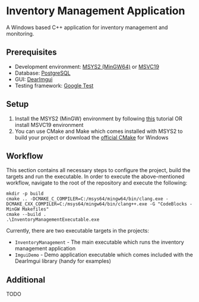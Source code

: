 # Inventory Management Application #

A Windows based C++ application for inventory management and monitoring.

## Prerequisites ##

* Development environment: [MSYS2 (MinGW64)](https://www.msys2.org/) or [MSVC19](https://docs.microsoft.com/en-us/visualstudio/extensibility/installing-the-visual-studio-sdk?view=vs-2019)
* Database: [PostgreSQL](https://www.postgresql.org/)
* GUI: [DearImgui](https://github.com/ocornut/imgui)
* Testing framework: [Google Test](https://github.com/google/googletest)

## Setup ##

1. Install the MSYS2 (MinGW) environment by following [this](https://www.msys2.org/) tutorial OR install MSVC19 environment 
2. You can use CMake and Make which comes installed with MSYS2 to build your project or download
   the [official CMake](https://cmake.org/) for Windows

## Workflow ##

This section contains all necessary steps to configure the project, build the targets and run the executable. In order
to execute the above-mentioned workflow, navigate to the root of the repository and execute the following:

```shell
mkdir -p build
cmake .. -DCMAKE_C_COMPILER=C:/msys64/mingw64/bin/clang.exe -DCMAKE_CXX_COMPILER=C:/msys64/mingw64/bin/clang++.exe -G "CodeBlocks - MinGW Makefiles" 
cmake --build .
.\InventoryManagementExecutable.exe
```

Currently, there are two executable targets in the projects:

* `InventoryManagement` - The main executable which runs the inventory management application
* `ImguiDemo` - Demo application executable which comes included with the DearImgui library (handy for examples)

## Additional ##

TODO
